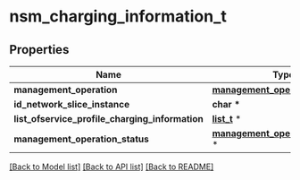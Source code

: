 # nsm_charging_information_t

## Properties
Name | Type | Description | Notes
------------ | ------------- | ------------- | -------------
**management_operation** | [**management_operation_t**](management_operation.md) \* |  | 
**id_network_slice_instance** | **char \*** |  | [optional] 
**list_ofservice_profile_charging_information** | [**list_t**](service_profile_charging_information.md) \* |  | [optional] 
**management_operation_status** | [**management_operation_status_t**](management_operation_status.md) \* |  | [optional] 

[[Back to Model list]](../README.md#documentation-for-models) [[Back to API list]](../README.md#documentation-for-api-endpoints) [[Back to README]](../README.md)


